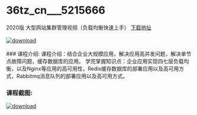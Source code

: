 # 36tz_cn___5215666
2020版 大型网站集群管理视频（负载均衡快速上手）
[下载地址](http://www.36tz.cn/article/5215666 "下载地址")
<br/></br>[![download](http://36tz.cn/muke_img/2020_10_2-39.png "下载地址")](http://www.36tz.cn/article/5215666 "下载地址")
<br/></br>### 课程介绍:
课程介绍：结合企业大规模应用，解决应用高并发问题，解决单节点故障问题，缓存数据库的应用。
学完掌握知识点：企业应用实现四七层负载均衡，以及Nginx等应用的高可用性，Redis缓存数据库的部署应用以及高可用方式，Rabbitmq消息队列的部署应用以及高可用方式。

### 课程截图:
[![download](http://36tz.cn/muke_img/2020_10_1-42.png "下载地址")](http://www.36tz.cn/article/5215666 "下载地址")
